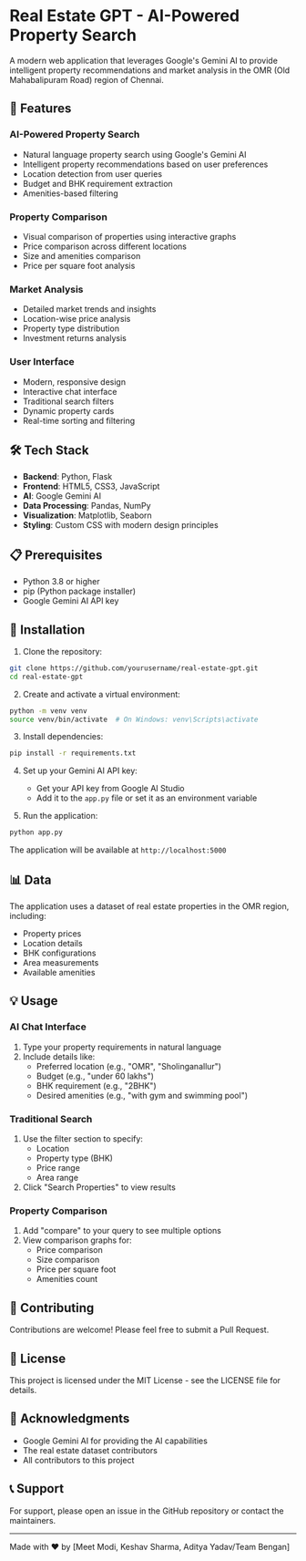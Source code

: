 # Real Estate GPT - AI-Powered Property Search

A modern web application that leverages Google's Gemini AI to provide intelligent property recommendations and market analysis in the OMR (Old Mahabalipuram Road) region of Chennai.

## 🌟 Features

### AI-Powered Property Search
- Natural language property search using Google's Gemini AI
- Intelligent property recommendations based on user preferences
- Location detection from user queries
- Budget and BHK requirement extraction
- Amenities-based filtering

### Property Comparison
- Visual comparison of properties using interactive graphs
- Price comparison across different locations
- Size and amenities comparison
- Price per square foot analysis

### Market Analysis
- Detailed market trends and insights
- Location-wise price analysis
- Property type distribution
- Investment returns analysis

### User Interface
- Modern, responsive design
- Interactive chat interface
- Traditional search filters
- Dynamic property cards
- Real-time sorting and filtering

## 🛠️ Tech Stack

- **Backend**: Python, Flask
- **Frontend**: HTML5, CSS3, JavaScript
- **AI**: Google Gemini AI
- **Data Processing**: Pandas, NumPy
- **Visualization**: Matplotlib, Seaborn
- **Styling**: Custom CSS with modern design principles

## 📋 Prerequisites

- Python 3.8 or higher
- pip (Python package installer)
- Google Gemini AI API key

## 🔧 Installation

1. Clone the repository:
```bash
git clone https://github.com/yourusername/real-estate-gpt.git
cd real-estate-gpt
```

2. Create and activate a virtual environment:
```bash
python -m venv venv
source venv/bin/activate  # On Windows: venv\Scripts\activate
```

3. Install dependencies:
```bash
pip install -r requirements.txt
```

4. Set up your Gemini AI API key:
   - Get your API key from Google AI Studio
   - Add it to the `app.py` file or set it as an environment variable

5. Run the application:
```bash
python app.py
```

The application will be available at `http://localhost:5000`

## 📊 Data

The application uses a dataset of real estate properties in the OMR region, including:
- Property prices
- Location details
- BHK configurations
- Area measurements
- Available amenities

## 💡 Usage

### AI Chat Interface
1. Type your property requirements in natural language
2. Include details like:
   - Preferred location (e.g., "OMR", "Sholinganallur")
   - Budget (e.g., "under 60 lakhs")
   - BHK requirement (e.g., "2BHK")
   - Desired amenities (e.g., "with gym and swimming pool")

### Traditional Search
1. Use the filter section to specify:
   - Location
   - Property type (BHK)
   - Price range
   - Area range
2. Click "Search Properties" to view results

### Property Comparison
1. Add "compare" to your query to see multiple options
2. View comparison graphs for:
   - Price comparison
   - Size comparison
   - Price per square foot
   - Amenities count

## 🤝 Contributing

Contributions are welcome! Please feel free to submit a Pull Request.

## 📝 License

This project is licensed under the MIT License - see the LICENSE file for details.

## 🙏 Acknowledgments

- Google Gemini AI for providing the AI capabilities
- The real estate dataset contributors
- All contributors to this project

## 📞 Support

For support, please open an issue in the GitHub repository or contact the maintainers.

---

Made with ❤️ by [Meet Modi, Keshav Sharma, Aditya Yadav/Team Bengan] 
